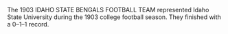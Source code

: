 The 1903 IDAHO STATE BENGALS FOOTBALL TEAM represented Idaho State University during the 1903 college football season. They finished with a 0–1–1 record.
